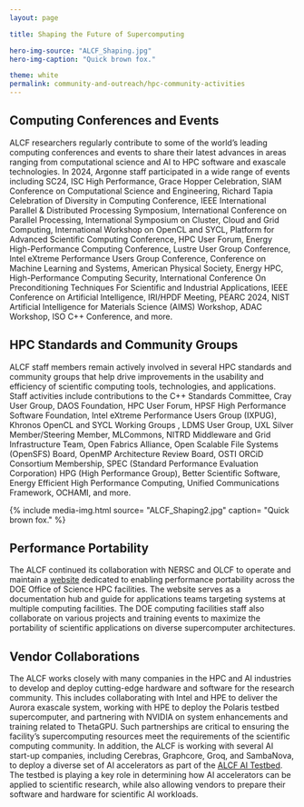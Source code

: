 ```yaml
---
layout: page

title: Shaping the Future of Supercomputing

hero-img-source: "ALCF_Shaping.jpg"
hero-img-caption: "Quick brown fox."

theme: white
permalink: community-and-outreach/hpc-community-activities
---
```




## Computing Conferences and Events

ALCF researchers regularly contribute to some of the world’s leading computing conferences and events to share their latest advances in areas ranging from computational science and AI to HPC software and exascale technologies. In 2024, Argonne staff participated in a wide range of events including SC24, ISC High Performance, Grace Hopper Celebration, SIAM Conference on Computational Science and Engineering, Richard Tapia Celebration of Diversity in Computing Conference, IEEE International Parallel & Distributed Processing Symposium, International Conference on Parallel Processing, International Symposium on Cluster, Cloud and Grid Computing, International Workshop on OpenCL and SYCL, Platform for Advanced Scientific Computing Conference, HPC User Forum, Energy High-Performance Computing Conference, Lustre User Group Conference, Intel eXtreme Performance Users Group Conference, Conference on Machine Learning and Systems, American Physical Society, Energy HPC, High-Performance Computing Security, International Conference On Preconditioning Techniques For Scientific and Industrial Applications, IEEE Conference on Artificial Intelligence, IRI/HPDF Meeting, PEARC 2024, NIST Artificial Intelligence for Materials Science (AIMS) Workshop, ADAC Workshop, ISO C++ Conference, and more.

## HPC Standards and Community Groups

ALCF staff members remain actively involved in several HPC standards and community groups that help drive improvements in the usability and efficiency of scientific computing tools, technologies, and applications. Staff activities include contributions to the C++ Standards Committee, Cray User Group, DAOS Foundation, HPC User Forum, HPSF High Performance Software Foundation, Intel eXtreme Performance Users Group (IXPUG), Khronos OpenCL and SYCL Working Groups , LDMS User Group, UXL Silver Member/Steering Member, MLCommons, NITRD Middleware and Grid Infrastructure Team, Open Fabrics Alliance, Open Scalable File Systems (OpenSFS) Board, OpenMP Architecture Review Board, OSTI ORCiD Consortium Membership, SPEC (Standard Performance Evaluation Corporation) HPG (High Performance Group), Better Scientific Software, Energy Efficient High Performance Computing, Unified Communications Framework, OCHAMI, and more.

{% include media-img.html
   source= "ALCF_Shaping2.jpg"
   caption= "Quick brown fox."
%}

## Performance Portability

The ALCF continued its collaboration with NERSC and OLCF to operate and maintain a [website](https://performanceportability.org) dedicated to enabling performance portability across the DOE Office of Science HPC facilities. The website serves as a documentation hub and guide for applications teams targeting systems at multiple computing facilities. The DOE computing facilities staff also collaborate on various projects and training events to maximize the portability of scientific applications on diverse supercomputer architectures.

## Vendor Collaborations

The ALCF works closely with many companies in the HPC and AI industries to develop and deploy cutting-edge hardware and software for the research community. This includes collaborating with Intel and HPE to deliver the Aurora exascale system, working with HPE to deploy the Polaris testbed supercomputer, and partnering with NVIDIA on system enhancements and training related to ThetaGPU. Such partnerships are critical to ensuring the facility’s supercomputing resources meet the requirements of the scientific computing community. In addition, the ALCF is working with several AI start-up companies, including Cerebras, Graphcore, Groq, and SambaNova, to deploy a diverse set of AI accelerators as part of the [ALCF AI Testbed](https://www.alcf.anl.gov/alcf-ai-testbed). The testbed is playing a key role in determining how AI accelerators can be applied to scientific research, while also allowing vendors to prepare their software and hardware for scientific AI workloads.
